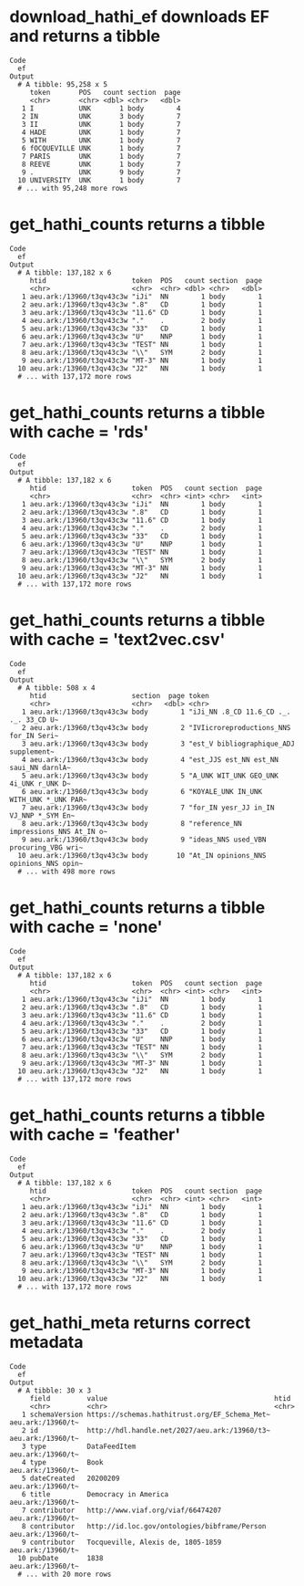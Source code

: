 # download_hathi_ef downloads EF and returns a tibble

    Code
      ef
    Output
      # A tibble: 95,258 x 5
         token       POS   count section  page
         <chr>       <chr> <dbl> <chr>   <dbl>
       1 I           UNK       1 body        4
       2 IN          UNK       3 body        7
       3 II          UNK       1 body        7
       4 HADE        UNK       1 body        7
       5 WITH        UNK       1 body        7
       6 fOCQUEVILLE UNK       1 body        7
       7 PARIS       UNK       1 body        7
       8 REEVE       UNK       1 body        7
       9 .           UNK       9 body        7
      10 UNIVERSITY  UNK       1 body        7
      # ... with 95,248 more rows

# get_hathi_counts returns a tibble

    Code
      ef
    Output
      # A tibble: 137,182 x 6
         htid                     token  POS   count section  page
         <chr>                    <chr>  <chr> <dbl> <chr>   <dbl>
       1 aeu.ark:/13960/t3qv43c3w "iJi"  NN        1 body        1
       2 aeu.ark:/13960/t3qv43c3w ".8"   CD        1 body        1
       3 aeu.ark:/13960/t3qv43c3w "11.6" CD        1 body        1
       4 aeu.ark:/13960/t3qv43c3w "."    .         2 body        1
       5 aeu.ark:/13960/t3qv43c3w "33"   CD        1 body        1
       6 aeu.ark:/13960/t3qv43c3w "U"    NNP       1 body        1
       7 aeu.ark:/13960/t3qv43c3w "TEST" NN        1 body        1
       8 aeu.ark:/13960/t3qv43c3w "\\"   SYM       2 body        1
       9 aeu.ark:/13960/t3qv43c3w "MT-3" NN        1 body        1
      10 aeu.ark:/13960/t3qv43c3w "J2"   NN        1 body        1
      # ... with 137,172 more rows

# get_hathi_counts returns a tibble with cache = 'rds'

    Code
      ef
    Output
      # A tibble: 137,182 x 6
         htid                     token  POS   count section  page
         <chr>                    <chr>  <chr> <int> <chr>   <int>
       1 aeu.ark:/13960/t3qv43c3w "iJi"  NN        1 body        1
       2 aeu.ark:/13960/t3qv43c3w ".8"   CD        1 body        1
       3 aeu.ark:/13960/t3qv43c3w "11.6" CD        1 body        1
       4 aeu.ark:/13960/t3qv43c3w "."    .         2 body        1
       5 aeu.ark:/13960/t3qv43c3w "33"   CD        1 body        1
       6 aeu.ark:/13960/t3qv43c3w "U"    NNP       1 body        1
       7 aeu.ark:/13960/t3qv43c3w "TEST" NN        1 body        1
       8 aeu.ark:/13960/t3qv43c3w "\\"   SYM       2 body        1
       9 aeu.ark:/13960/t3qv43c3w "MT-3" NN        1 body        1
      10 aeu.ark:/13960/t3qv43c3w "J2"   NN        1 body        1
      # ... with 137,172 more rows

# get_hathi_counts returns a tibble with cache = 'text2vec.csv'

    Code
      ef
    Output
      # A tibble: 508 x 4
         htid                     section  page token                                 
         <chr>                    <chr>   <dbl> <chr>                                 
       1 aeu.ark:/13960/t3qv43c3w body        1 "iJi_NN .8_CD 11.6_CD ._. ._. 33_CD U~
       2 aeu.ark:/13960/t3qv43c3w body        2 "IVIicroreproductions_NNS for_IN Seri~
       3 aeu.ark:/13960/t3qv43c3w body        3 "est_V bibliographique_ADJ supplement~
       4 aeu.ark:/13960/t3qv43c3w body        4 "est_JJS est_NN est_NN saui_NN darnlA~
       5 aeu.ark:/13960/t3qv43c3w body        5 "A_UNK WIT_UNK GEO_UNK 4i_UNK r_UNK D~
       6 aeu.ark:/13960/t3qv43c3w body        6 "KOYALE_UNK IN_UNK WITH_UNK *_UNK PAR~
       7 aeu.ark:/13960/t3qv43c3w body        7 "for_IN yesr_JJ in_IN VJ_NNP *_SYM En~
       8 aeu.ark:/13960/t3qv43c3w body        8 "reference_NN impressions_NNS At_IN o~
       9 aeu.ark:/13960/t3qv43c3w body        9 "ideas_NNS used_VBN procuring_VBG wri~
      10 aeu.ark:/13960/t3qv43c3w body       10 "At_IN opinions_NNS opinions_NNS opin~
      # ... with 498 more rows

# get_hathi_counts returns a tibble with cache = 'none'

    Code
      ef
    Output
      # A tibble: 137,182 x 6
         htid                     token  POS   count section  page
         <chr>                    <chr>  <chr> <int> <chr>   <int>
       1 aeu.ark:/13960/t3qv43c3w "iJi"  NN        1 body        1
       2 aeu.ark:/13960/t3qv43c3w ".8"   CD        1 body        1
       3 aeu.ark:/13960/t3qv43c3w "11.6" CD        1 body        1
       4 aeu.ark:/13960/t3qv43c3w "."    .         2 body        1
       5 aeu.ark:/13960/t3qv43c3w "33"   CD        1 body        1
       6 aeu.ark:/13960/t3qv43c3w "U"    NNP       1 body        1
       7 aeu.ark:/13960/t3qv43c3w "TEST" NN        1 body        1
       8 aeu.ark:/13960/t3qv43c3w "\\"   SYM       2 body        1
       9 aeu.ark:/13960/t3qv43c3w "MT-3" NN        1 body        1
      10 aeu.ark:/13960/t3qv43c3w "J2"   NN        1 body        1
      # ... with 137,172 more rows

# get_hathi_counts returns a tibble with cache = 'feather'

    Code
      ef
    Output
      # A tibble: 137,182 x 6
         htid                     token  POS   count section  page
         <chr>                    <chr>  <chr> <int> <chr>   <int>
       1 aeu.ark:/13960/t3qv43c3w "iJi"  NN        1 body        1
       2 aeu.ark:/13960/t3qv43c3w ".8"   CD        1 body        1
       3 aeu.ark:/13960/t3qv43c3w "11.6" CD        1 body        1
       4 aeu.ark:/13960/t3qv43c3w "."    .         2 body        1
       5 aeu.ark:/13960/t3qv43c3w "33"   CD        1 body        1
       6 aeu.ark:/13960/t3qv43c3w "U"    NNP       1 body        1
       7 aeu.ark:/13960/t3qv43c3w "TEST" NN        1 body        1
       8 aeu.ark:/13960/t3qv43c3w "\\"   SYM       2 body        1
       9 aeu.ark:/13960/t3qv43c3w "MT-3" NN        1 body        1
      10 aeu.ark:/13960/t3qv43c3w "J2"   NN        1 body        1
      # ... with 137,172 more rows

# get_hathi_meta returns correct metadata

    Code
      ef
    Output
      # A tibble: 30 x 3
         field         value                                         htid             
         <chr>         <chr>                                         <chr>            
       1 schemaVersion https://schemas.hathitrust.org/EF_Schema_Met~ aeu.ark:/13960/t~
       2 id            http://hdl.handle.net/2027/aeu.ark:/13960/t3~ aeu.ark:/13960/t~
       3 type          DataFeedItem                                  aeu.ark:/13960/t~
       4 type          Book                                          aeu.ark:/13960/t~
       5 dateCreated   20200209                                      aeu.ark:/13960/t~
       6 title         Democracy in America                          aeu.ark:/13960/t~
       7 contributor   http://www.viaf.org/viaf/66474207             aeu.ark:/13960/t~
       8 contributor   http://id.loc.gov/ontologies/bibframe/Person  aeu.ark:/13960/t~
       9 contributor   Tocqueville, Alexis de, 1805-1859             aeu.ark:/13960/t~
      10 pubDate       1838                                          aeu.ark:/13960/t~
      # ... with 20 more rows

